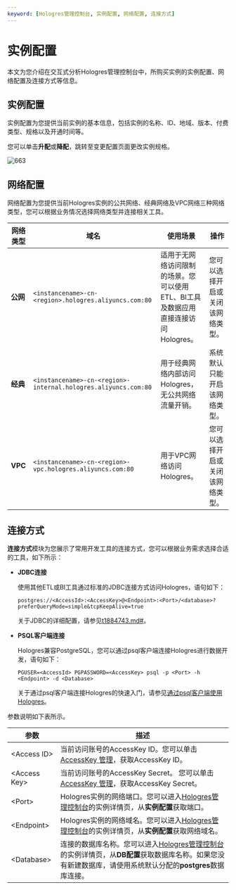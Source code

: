 ```yaml
---
keyword: [Hologres管理控制台, 实例配置, 网络配置, 连接方式]
---
```


# 实例配置

本文为您介绍在交互式分析Hologres管理控制台中，所购买实例的实例配置、网络配置及连接方式等信息。

## 实例配置

实例配置为您提供当前实例的基本信息，包括实例的名称、ID、地域、版本、付费类型、规格以及开通时间等。

您可以单击**升配**或**降配**，跳转至变更配置页面更改实例规格。

![663](https://static-aliyun-doc.oss-cn-hangzhou.aliyuncs.com/assets/img/zh-CN/9431417951/p94175.png)

## 网络配置

网络配置为您提供当前Hologres实例的公共网络、经典网络及VPC网络三种网络类型，您可以根据业务情况选择网络类型并连接相关工具。

|网络类型|域名|使用场景|操作|
|----|--|----|--|
|**公网**|`<instancename>-cn-<region>.hologres.aliyuncs.com:80`|适用于无网络访问限制的场景。您可以使用ETL、BI工具及数据应用直接连接访问Hologres。|您可以选择开启或关闭该网络类型。|
|**经典**|`<instancename>-cn-<region>-internal.hologres.aliyuncs.com:80`|用于经典网络内部访问Hologres，无公共网络流量开销。|系统默认只能开启该网络类型。|
|**VPC**|`<instancename>-cn-<region>-vpc.hologres.aliyuncs.com:80`|用于VPC网络访问Hologres。|您可以选择开启或关闭该网络类型。|

## 连接方式

**连接方式**模块为您展示了常用开发工具的连接方式，您可以根据业务需求选择合适的工具，如下所示：

-   **JDBC连接**

    使用其他ETL或BI工具通过标准的JDBC连接方式访问Hologres，语句如下：

    ```
    postgres://<AccessId>:<AccessKey>@<Endpoint>:<Port>/<database>?preferQueryMode=simple&tcpKeepAlive=true
    ```

    关于JDBC的详细配置，请参见[t1884743.md\#](/cn.zh-CN/常见开发工具/JDBC.md)。

-   **PSQL客户端连接**

    Hologres兼容PostgreSQL，您可以通过psql客户端连接Hologres进行数据开发，语句如下：

    ```
    PGUSER=<AccessId> PGPASSWORD=<AccessKey> psql -p <Port> -h <Endpoint> -d <Database>
    ```

    关于通过psql客户端连接Hologres的快速入门，请参见[通过psql客户端使用Hologres](/cn.zh-CN/快速入门/通过psql客户端使用Hologres.md)。


参数说明如下表所示。

|参数|描述|
|--|--|
|<Access ID\>|当前访问账号的AccessKey ID。您可以单击[AccessKey 管理](https://usercenter.console.aliyun.com/?spm=5176.2020520153.nav-right.dak.3bcf415dCWGUBj#/manage/ak)，获取AccessKey ID。 |
|<Access Key\>|当前访问账号的AccessKey Secret。 您可以单击[AccessKey 管理](https://usercenter.console.aliyun.com/?spm=5176.2020520153.nav-right.dak.3bcf415dCWGUBj#/manage/ak)，获取AccessKey Secret。 |
|<Port\>|Hologres实例的网络端口。您可以进入[Hologres管理控制台](https://hologram.console.aliyun.com/#/instance)的实例详情页，从**实例配置**获取端口。 |
|<Endpoint\>|Hologres实例的网络域名。您可以进入[Hologres管理控制台](https://hologram.console.aliyun.com/#/instance)的实例详情页，从**实例配置**获取网络域名。 |
|<Database\>|连接的数据库名称。您可以进入[Hologres管理控制台](https://hologram.console.aliyun.com/#/instance)的实例详情页，从**DB配置**获取数据库名称。如果您没有新建数据库，请使用系统默认分配的**postgres**数据库连接。 |


